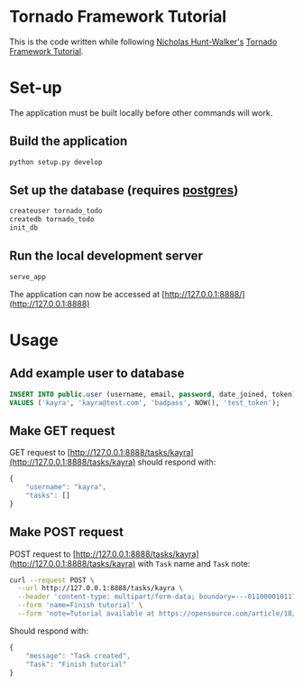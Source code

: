 # Tornado Framework Tutorial

This is the code written while following [Nicholas Hunt-Walker's](https://opensource.com/users/nhuntwalker) [Tornado Framework Tutorial](https://opensource.com/article/18/6/tornado-framework).

# Set-up

The application must be built locally before other commands will work.

## Build the application

```bash
python setup.py develop
```

## Set up the database (requires [postgres](http://www.postgresqltutorial.com/install-postgresql/))

```bash
createuser tornado_todo
createdb tornado_todo
init_db
```

## Run the local development server

```python
serve_app
```

The application can now be accessed at [http://127.0.0.1:8888/](http://127.0.0.1:8888)

# Usage

## Add example user to database

```sql
INSERT INTO public.user (username, email, password, date_joined, token) 
VALUES ('kayra', 'kayra@test.com', 'badpass', NOW(), 'test_token');
```

## Make GET request

GET request to [http://127.0.0.1:8888/tasks/kayra](http://127.0.0.1:8888/tasks/kayra) should respond with:

```javascript
{
	"username": "kayra",
	"tasks": []
}
```

## Make POST request

POST request to [http://127.0.0.1:8888/tasks/kayra](http://127.0.0.1:8888/tasks/kayra) with `Task` name and `Task` note:

```bash
curl --request POST \
  --url http://127.0.0.1:8888/tasks/kayra \
  --header 'content-type: multipart/form-data; boundary=---011000010111000001101001' \
  --form 'name=Finish tutorial' \
  --form 'note=Tutorial available at https://opensource.com/article/18/6/tornado-framework'
```

Should respond with:

```javascript
{
	"message": "Task created",
	"Task": "Finish tutorial"
}
```